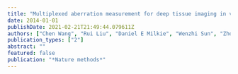```yaml
---
title: "Multiplexed aberration measurement for deep tissue imaging in vivo"
date: 2014-01-01
publishDate: 2021-02-21T21:49:44.079611Z
authors: ["Chen Wang", "Rui Liu", "Daniel E Milkie", "Wenzhi Sun", "Zhongchao Tan", "Aaron Kerlin", "Tsai-Wen Chen", "Douglas S Kim", "Na Ji"]
publication_types: ["2"]
abstract: ""
featured: false
publication: "*Nature methods*"
---
```


